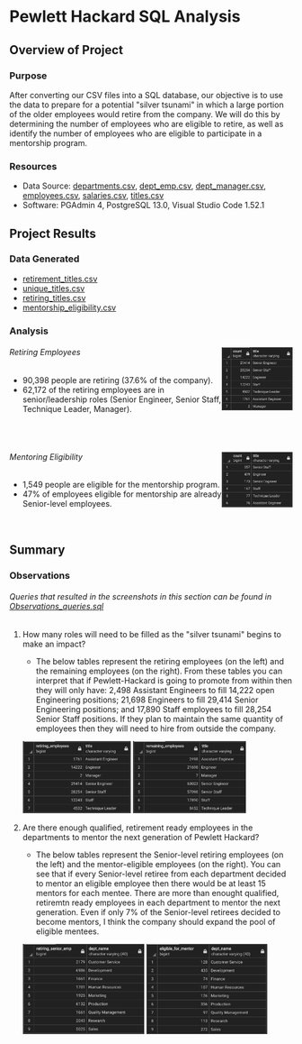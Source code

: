 # Pewlett Hackard SQL Analysis

## Overview of Project

### Purpose

After converting our CSV files into a SQL database, our objective is to use the data to prepare for a potential "silver tsunami" in which a large portion of the older employees would retire from the company. We will do this by determining the number of employees who are eligible to retire, as well as identify the number of employees who are eligible to participate in a mentorship program.

### Resources

- Data Source: [departments.csv](Data/departments.csv), [dept_emp.csv](Data/dept_emp.csv), [dept_manager.csv](Data/dept_manager.csv), [employees.csv](Data/employees.csv), [salaries.csv](Data/salaries.csv), [titles.csv](Data/salaries.csv)
- Software: PGAdmin 4, PostgreSQL 13.0, Visual Studio Code 1.52.1

## Project Results

### Data Generated
- [retirement_titles.csv](Data/retirement_titles.csv)
- [unique_titles.csv](Data/unique_titles.csv)
- [retiring_titles.csv](Data/retiring_titles.csv)
- [mentorship_eligibility.csv](Data/mentorship_eligibility.csv)

### Analysis

###### Retiring Employees <img src='/Resources/unique_titles.png' width = 25% align="right" alt="Retiring Employees Grouped By Title" title="Retiring Employees Grouped By Title">


- 90,398 people are retiring (37.6% of the company).
- 62,172 of the retiring employees are in senior/leadership roles (Senior Engineer, Senior Staff, Technique Leader, Manager).

<br/>
<br/>

###### Mentoring Eligibility <img src='/Resources/mentoring_eligibilty_groupby_titles.png' width = 25% align="right" alt="Mentor Eligble Employees Grouped By Title" title="Mentor Eligble Employees Grouped By Title">

- 1,549 people are eligible for the mentorship program.
- 47% of employees eligible for mentorship are already Senior-level employees.
<br/>

## Summary

### Observations
###### Queries that resulted in the screenshots in this section can be found in [Observations_queries.sql](Queries/Observations_queries.sql)


1. How many roles will need to be filled as the "silver tsunami" begins to make an impact?
    - The below tables represent the retiring employees (on the left) and the remaining employees (on the right). From these tables you can interpret that if Pewlett-Hackard is going to promote from within then they will only have: 2,498 Assistant Engineers to fill 14,222 open Engineering positions; 21,698 Engineers to fill 29,414 Senior Engineering positions; and 17,890 Staff employees to fill 28,254 Senior Staff positions. If they plan to maintain the same quantity of employees then they will need to hire from outside the company.
    
    <img src='/Resources/retiring_employees_by_title.png' width = 40% alt="Retiring Employees Grouped By Title" title="Retiring Employees Grouped By Title"> <img src='/Resources/remaining_employees_by_title.png' width = 42% alt="Remaining Employees Grouped By Title" title="Remaining Employees Grouped By Title">
    <br/>
2. Are there enough qualified, retirement ready employees in the departments to mentor the next generation of Pewlett Hackard?
    - The below tables represent the Senior-level retiring employees (on the left) and the mentor-eligible employees (on the right). You can see that if every Senior-level retiree from each department decided to mentor an eligible employee then there would be at least 15 mentors for each mentee. There are more than enought qualified, retiremtn ready employees in each department to mentor the next generation. Even if only 7% of the Senior-level retirees decided to become mentors, I think the company should expand the pool of eligible mentees. 
    
    <img src='/Resources/retiring_senior_employees.png' width = 45% alt="Retiring Senior Employees By Department" title="Retiring Senior Employees By Department"> <img src='/Resources/eligible_for_mentor.png' width = 44.8%  alt="Employees Eligible for Mentor By Department" title="Employees Eligible for Mentor By Department"> 

